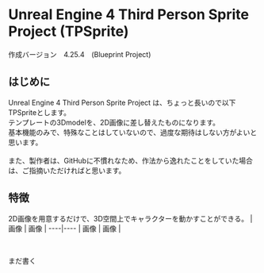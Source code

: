 # Unreal Engine 4 Third Person Sprite Project (TPSprite)
作成バージョン　4.25.4　(Blueprint Project)

## はじめに
Unreal Engine 4 Third Person Sprite Project は、ちょっと長いので以下　TPSpriteとします。<br>
テンプレートの3Dmodelを、2D画像に差し替えたものになります。<br>
基本機能のみで、特殊なことはしていないので、過度な期待はしない方がよいと思います。<br>
<br>
また、製作者は、GitHubに不慣れなため、作法から逸れたことをしていた場合は、ご指摘いただければと思います。

## 特徴
2D画像を用意するだけで、3D空間上でキャラクターを動かすことができる。
| 画像 | 画像 |
----|---- 
| 画像 | 画像 |


<br>

まだ書く
